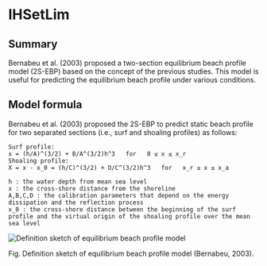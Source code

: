 # IHSetLim

## Summary

Bernabeu et al. (2003) proposed a two-section equilibrium beach profile model (2S-EBP) based on the concept of the previous studies. This model is useful for predicting the equilibrium beach profile under various conditions.

## Model formula

Bernabeu et al. (2003) proposed the 2S-EBP to predict static beach profile for two separated sections (i.e., surf and shoaling profiles) as follows:

```text
Surf profile:
x = (h/A)^(3/2) + B/A^(3/2)h^3   for   0 ≤ x ≤ x_r
Shoaling profile:
X = x - x_0 = (h/C)^(3/2) + D/C^(3/2)h^3   for   x_r ≤ x ≤ x_a

h : the water depth from mean sea level
x : the cross-shore distance from the shoreline
A,B,C,D : the calibration parameters that depend on the energy dissipation and the reflection process
x_0 : the cross-shore distance between the beginning of the surf profile and the virtual origin of the shoaling profile over the mean sea level
```

![Definition sketch of equilibrium beach profile model](_static/images/Imagen1.png)

Fig. Definition sketch of equilibrium beach profile model (Bernabeu, 2003).
